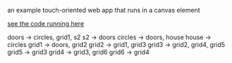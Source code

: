 an example touch-oriented web app that runs in a canvas element

[see the code running here](https://csusbdt.github.io/doors/)

doors -> circles, grid1, s2
  s2 -> doors
  circles -> doors, house
    house -> circles
  grid1 -> doors, grid2
    grid2 -> grid1, grid3
	  grid3 -> grid2, grid4, grid5
	    grid5 -> grid3
      grid4 -> grid3, grid6
	    grid6 -> grid4

